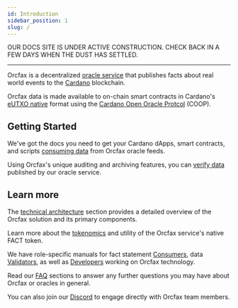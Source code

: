 ```yaml
---
id: Introduction
sidebar_position: 1
slug: /
---
```


OUR DOCS SITE IS UNDER ACTIVE CONSTRUCTION. CHECK BACK IN A FEW DAYS WHEN THE
DUST HAS SETTLED.

--------


Orcfax is a decentralized [oracle service](oracle-basics) that publishes facts
about real world events to the [Cardano](https://cardano.org/) blockchain.

Orcfax data is made available to on-chain smart contracts in Cardano's
[eUTXO native](cardano) format using the [Cardano Open Oracle Protcol](coop)
(COOP).


## Getting Started

We've got the docs you need to get your Cardano dApps, smart contracts, and
scripts [consuming data](consume) from Orcfax oracle feeds.

Using Orcfax's unique auditing and archiving features, you can
[verify data](verify) published by our oracle service.

## Learn more

The [technical architecture](solution-overview) section provides a detailed
overview of the Orcfax solution and its primary components.

Learn more about the [tokenomics](scorecard) and utility of the Orcfax
service's native FACT token.

We have role-specific manuals for fact statement [Consumers](consume), data
[Validators](validate), as well as [Developers](develop) working on Orcfax
technology.

Read our [FAQ](oracle-basics) sections to answer any further questions you may
have about Orcfax or oracles in general.

You can also join our [Discord](https://dsc.gg/orcfax) to engage directly with
Orcfax team members.
